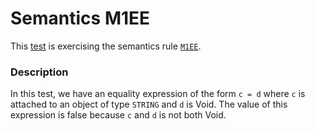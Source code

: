 # Semantics M1EE

This [test](.) is exercising the semantics rule [`M1EE`](../Readme.md).

### Description

In this test, we have an equality expression of the form `c = d` where `c` is attached to an object of type `STRING` and `d` is Void. The value of this expression is false because `c` and `d` is not both Void.
